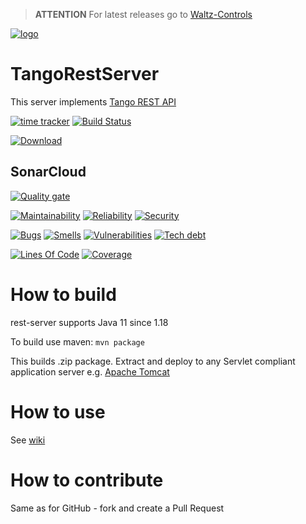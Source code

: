 > **ATTENTION** For latest releases go to [Waltz-Controls](https://github.com/waltz-controls/rest-server)


[![logo](http://www.tango-controls.org/static/tango/img/logo_tangocontrols.png)](http://www.tango-controls.org)

# TangoRestServer

This server implements [Tango REST API](https://github.com/tango-controls/rest-api)

[![time tracker](https://wakatime.com/badge/github/tango-controls/rest-server.svg)](https://wakatime.com/badge/github/tango-controls/rest-server)
[![Build Status](https://travis-ci.org/tango-controls/rest-server.svg?branch=master)](https://travis-ci.org/tango-controls/rest-server)

[![Download](https://img.shields.io/github/release/tango-controls/rest-server.svg?style=flat)](https://github.com/tango-controls/rest-server/releases/latest)

## SonarCloud

[![Quality gate](https://sonarcloud.io/api/project_badges/measure?project=org.tango-controls%3Arest-server&metric=alert_status)](https://sonarcloud.io/dashboard?id=org.tango-controls%3Arest-server)

[![Maintainability](https://sonarcloud.io/api/project_badges/measure?project=org.tango-controls%3Arest-server&metric=sqale_rating)](https://sonarcloud.io/dashboard?id=org.tango-controls%3Arest-server)
[![Reliability](https://sonarcloud.io/api/project_badges/measure?project=org.tango-controls%3Arest-server&metric=reliability_rating)](https://sonarcloud.io/dashboard?id=org.tango-controls%3Arest-server)
[![Security](https://sonarcloud.io/api/project_badges/measure?project=org.tango-controls%3Arest-server&metric=security_rating)](https://sonarcloud.io/dashboard?id=org.tango-controls%3Arest-server)

[![Bugs](https://sonarcloud.io/api/project_badges/measure?project=org.tango-controls%3Arest-server&metric=bugs)](https://sonarcloud.io/dashboard?id=org.tango-controls%3Arest-server)
[![Smells](https://sonarcloud.io/api/project_badges/measure?project=org.tango-controls%3Arest-server&metric=code_smells)](https://sonarcloud.io/dashboard?id=org.tango-controls%3Arest-server)
[![Vulnerabilities](https://sonarcloud.io/api/project_badges/measure?project=org.tango-controls%3Arest-server&metric=vulnerabilities)](https://sonarcloud.io/dashboard?id=org.tango-controls%3Arest-server)
[![Tech debt](https://sonarcloud.io/api/project_badges/measure?project=org.tango-controls%3Arest-server&metric=sqale_index)](https://sonarcloud.io/dashboard?id=org.tango-controls%3Arest-server)

[![Lines Of Code](https://sonarcloud.io/api/project_badges/measure?project=org.tango-controls%3Arest-server&metric=ncloc)](https://sonarcloud.io/dashboard?id=org.tango-controls%3Arest-server)
[![Coverage](https://sonarcloud.io/api/project_badges/measure?project=org.tango-controls%3Arest-server&metric=coverage)](https://sonarcloud.io/dashboard?id=org.tango-controls%3Arest-server)


# How to build

rest-server supports Java 11 since 1.18

To build use maven: `mvn package`

This builds .zip package. Extract and deploy to any Servlet compliant application server e.g. [Apache Tomcat](http://tomcat.apache.org/)

# How to use

See [wiki](https://github.com/ingvord/mtangorest.server/wiki)

# How to contribute

Same as for GitHub - fork and create a Pull Request
